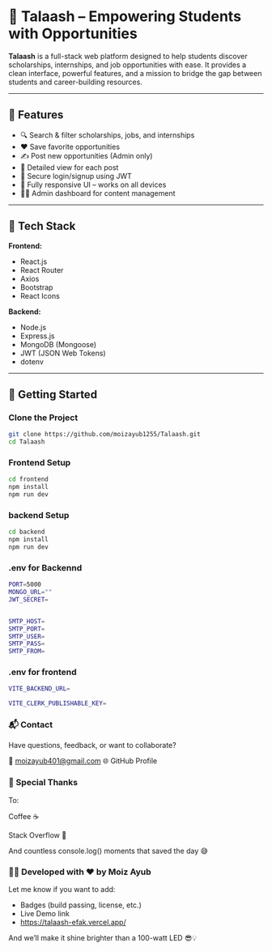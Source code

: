 # 🧠 Talaash – Empowering Students with Opportunities

**Talaash** is a full-stack web platform designed to help students discover scholarships, internships, and job opportunities with ease. It provides a clean interface, powerful features, and a mission to bridge the gap between students and career-building resources.

---

## 🌟 Features

- 🔍 Search & filter scholarships, jobs, and internships
- ❤️ Save favorite opportunities
- ✍️ Post new opportunities (Admin only)
- 📄 Detailed view for each post
- 🔐 Secure login/signup using JWT
- 📱 Fully responsive UI – works on all devices
- 🧑‍💻 Admin dashboard for content management

---

## 🧰 Tech Stack

**Frontend:**
- React.js
- React Router
- Axios
- Bootstrap
- React Icons

**Backend:**
- Node.js
- Express.js
- MongoDB (Mongoose)
- JWT (JSON Web Tokens)
- dotenv

---

## 🚀 Getting Started

### Clone the Project

```sh
git clone https://github.com/moizayub1255/Talaash.git
cd Talaash
```

### Frontend Setup
```sh
cd frontend
npm install
npm run dev
```

### backend Setup
```sh
cd backend
npm install
npm run dev
```

### .env for Backennd
```sh
PORT=5000
MONGO_URL=""
JWT_SECRET=


SMTP_HOST=
SMTP_PORT=
SMTP_USER=
SMTP_PASS=
SMTP_FROM=

```


### .env for frontend
```sh
VITE_BACKEND_URL=

VITE_CLERK_PUBLISHABLE_KEY=
```

### 📬 Contact
Have questions, feedback, or want to collaborate?

📧 moizayub401@gmail.com
🌐 GitHub Profile


### 🙌 Special Thanks
To:

Coffee ☕

Stack Overflow 🧠

And countless console.log() moments that saved the day 😅

### 👨‍💻 Developed with ❤️ by Moiz Ayub

Let me know if you want to add:
- Badges (build passing, license, etc.)
- Live Demo link
- https://talaash-efak.vercel.app/

And we’ll make it shine brighter than a 100-watt LED 😎💡

